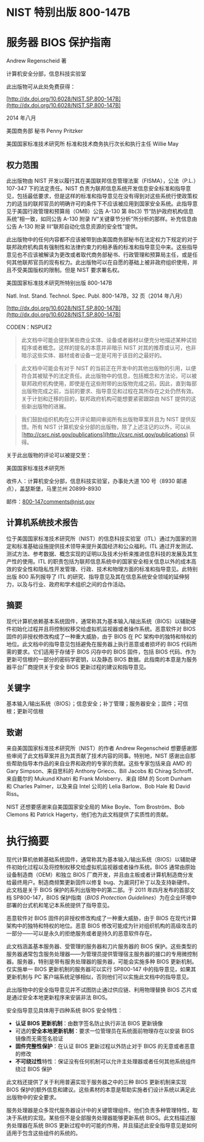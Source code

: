 # NIST 特别出版 800-147B

# 服务器 BIOS 保护指南

Andrew Regenscheid 著

计算机安全分部，信息科技实验室

此出版物可从此处免费获得：

[http://dx.doi.org/10.6028/NIST.SP.800-147B](http://dx.doi.org/10.6028/NIST.SP.800-147B)

2014 年八月

美国商务部 秘书 Penny Pritzker

美国国家标准技术研究所 标准和技术商务执行次长和执行主任 Willie May

## 权力范围

此出版物由 NIST 开发以履行其在美国联邦信息管理法案（FISMA），公法（P.L.）107-347 下的法定责任。NIST 负责为联邦信息系统开发信息安全标准和指导意见，包括最低要求，但是这样的标准和指导意见在没有得到对这些系统行使政策权力的适当的联邦官员的明确许可的条件下不应该被应用到国家安全系统。此指导意见于美国行政管理和预算局（OMB）公告 A-130 第 8b(3) 节“防护政府机构信息系统”相一致，如同公告 A-130 附录 IV“关键章节分析”所分析的那样。补充信息由公告 A-130 附录 III“联邦自动化信息资源的安全性”提供。

此出版物中的任何内容都不应该被带到由美国商务部秘书在法定权力下规定的对于联邦政府机构具有强制性和法律约束力的相矛盾的标准和指导意见中来。这些指导意见也不应该被解读为更改或者取代商务部秘书、行政管理和预算局主任，或是任何其他联邦官员的现有权力。此出版物可以在自愿的基础上被非政府组织使用，并且不受美国版权的限制。但是 NIST 要求署名权。

美国国家标准技术研究所特别出版 800-147B

Natl. Inst. Stand. Technol. Spec. Publ. 800-147B，32 页（2014 年八月）

[http://dx.doi.org/10.6028/NIST.SP.800-147B](http://dx.doi.org/10.6028/NIST.SP.800-147B)

CODEN：NSPUE2

> 此文档中可能会提到某些商业实体、设备或者器材以便充分地描述某种试验程序或者概念。这样的提名的本意并非暗示 NIST 对其的推荐或认可，也非暗示这些实体、器材或者设备一定是可用于该目的之最好的。

> 此文档中可能会有对于 NIST 的当前正在开发中的其他出版物的引用，以便符合其被赋予的法定责任。此出版物中的信息，包括概念和方法论，可以被联邦政府机构使用，即使是在这些附带的出版物完成之前。因此，直到每部出版物完成之前，当前的要求、指导意见和过程在其所存在之处仍然有效。关于计划和迁移的目的，联邦政府机构可能想要紧密跟踪由 NIST 提供的这些新出版物的进展。

> 我们鼓励组织机构在公开评论期间审阅所有出版物草案并且为 NIST 提供反馈。所有 NIST 计算机安全分部的出版物，除了上述注记的以外，可以从 [http://csrc.nist.gov/publications](http://csrc.nist.gov/publications) 获得。

关于此出版物的评论可以被提交至：

美国国家标准技术研究所

收件人：计算机安全分部，信息科技实验室，办事处大道 100 号（8930 邮递点），盖瑟斯堡，马里兰州 20899-8930

邮件：[800-147comments@nist.gov](mailto:800-147comments@nist.gov)

## 计算机系统技术报告

位于美国国家标准技术研究所（NIST）的信息科技实验室（ITL）通过为国家的测定和标准基础设施提供技术领导来提升美国经济和公众福利。ITL 通过开发测试、测试方法、参考数据、概念实现的证明以及技术分析来推进信息科技的发展及其生产性的使用。ITL 的职责包括为联邦信息系统中的国家安全相关信息以外的成本高效的安全性和隐私性开发管理、行政、技术和物理方面的标准和指导意见。此特别出版 800 系列报导了 ITL 的研究、指导意见及其在信息系统安全领域的延伸努力，以及与行业、政府和学术组织之间的合作活动。

## 摘要

现代计算机依赖基本系统固件，通常称其为基本输入/输出系统（BIOS）以辅助硬件初始化过程并且将控制权移交给虚拟机监视器或者操作系统。恶意软件对 BIOS 固件的非授权修改构成了一种重大威胁，由于 BIOS 在 PC 架构中的独特和特权的地位。此文档中的指导意见包括避免在服务器上执行恶意或者损坏的 BIOS 代码所需的要求。它们适用于存储于 BIOS 闪存中的 BIOS 固件，包括 BIOS 代码、作为更新可信根的一部分的密码学密钥，以及静态 BIOS 数据。此指南的本意是为服务器平台厂商提供关于安全 BIOS 更新过程的建议和指导意见。

## 关键字

基本输入/输出系统（BIOS）；信息安全；补丁管理；服务器安全；固件；可信根；更新可信根

## 致谢

来自美国国家标准技术研究所（NIST）的作者 Andrew Regenscheid 想要感谢那些审阅了此文档草案并且为其贡献了技术内容的同事。特别地，NIST 感谢出自那些帮助指导本作品的来自业界和政府的专家的贡献。这些专家包括来自 AMD 的 Gary Simpson、来自思科的 Anthony Grieco、Bill Jacobs 和 Chirag Schroff、来自戴尔的 Mukund Khatri 和 Frank Molsberry、来自 IBM 的 Scott Dunham 和 Charles Palmer，以及来自 Intel 公司的 Lelia Barlow、Bob Hale 和 David Riss。

NIST 还想要感谢来自美国国家安全局的 Mike Boyle、Tom Broström、Bob Clemons 和 Patrick Hagerty，他们也为此文档提供了实质性的贡献。

# 执行摘要

现代计算机依赖基础系统固件，通常称其为基本输入/输出系统（BIOS）以辅助硬件初始化过程以及将控制权移交给虚拟机监视器或者操作系统。BIOS 通常由原始设备制造商（OEM）和独立 BIOS 厂商开发，并且由主板或者计算机制造商分发给最终用户。制造商频繁更新固件以修复 bug、为漏洞打补丁以及支持新硬件。此文档是关于 BIOS 保护的系列出版物中的第二部。于 2011 年四月发布的首部文档 SP800-147，BIOS 保护指南（_BIOS Protection Guidelines_）为在企业环境中部署的台式机和笔记本系统提供了指导意见。

恶意软件对 BIOS 固件的非授权修改构成了一种重大威胁，由于 BIOS 在现代计算架构中的独特和特权的地位。恶意 BIOS 修改可能成为针对组织机构的高级攻击的一部分——可以是永久的拒绝服务或者是持久的恶意软件存在。

此文档涵盖基本服务器、受管理的服务器和刀片服务器的 BIOS 保护。这些类型的服务器通常包含服务处理器——为管理员提供管理宿主服务器的接口的专用微控制器。服务器，特别是带有服务处理器的服务器，可能会实施多种 BIOS 更新机制。仅实施单一 BIOS 更新机制的服务器可以实行 SP800-147 中的指导意见，如果其更新机制与 PC 客户端系统足够相似，否则他们可以实施此文档中的指导意见。

此出版物中的安全指导意见并不试图防止通过供应链、利用物理替换 BIOS 芯片或是通过安全本地更新程序来安装非法 BIOS。

安全指导意见具体用于四种系统 BIOS 安全特性：

* **认证 BIOS 更新机制**：由数字签名防止执行非法 BIOS 更新镜像
* 可选的**安全本地更新机制**：要求一位管理员在系统面前物理存在以安装 BIOS 镜像而无需签名验证
* **固件完整性保护**：在认证 BIOS 更新过程以外防止对于 BIOS 的无意或者恶意的修改
* **不可绕过性**特性：保证没有任何机制可以允许主处理器或者任何其他系统组件绕过 BIOS 保护

此文档还提供了关于利用普遍实现于服务器之中的三种 BIOS 更新机制来实现 BIOS 保护的额外信息和建议。这些素材的本意是帮助实施者们设计系统以满足此出版物中的安全要求。

服务处理器是众多现代服务器设计中的关键管理组件。他们负责多种管理特性，取决于系统的实现。某些但不是全部服务处理器能够更新系统 BIOS。此文档描述服务处理器在系统 BIOS 更新过程中的可能的作用，并且描述此安全指导意见是如何适用于包含这些组件的系统的。

